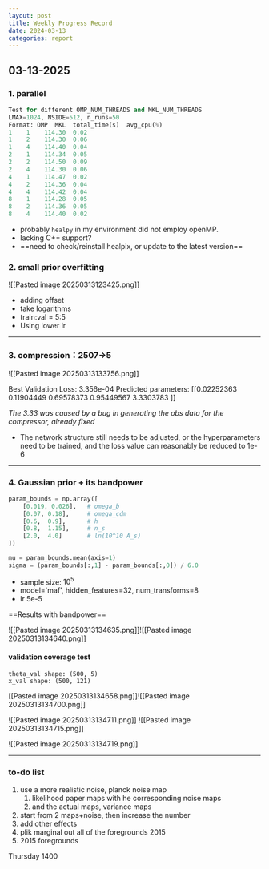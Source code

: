 ```yaml
---
layout: post
title: Weekly Progress Record
date: 2024-03-13
categories: report
---
```


## 03-13-2025

### 1. parallel

```python
Test for different OMP_NUM_THREADS and MKL_NUM_THREADS
LMAX=1024, NSIDE=512, n_runs=50
Format: OMP  MKL  total_time(s)  avg_cpu(%)
1    1    114.30  0.02
1    2    114.30  0.06
1    4    114.40  0.04
2    1    114.34  0.05
2    2    114.50  0.09
2    4    114.30  0.06
4    1    114.47  0.02
4    2    114.36  0.04
4    4    114.42  0.04
8    1    114.28  0.05
8    2    114.36  0.05
8    4    114.40  0.02

```

- probably `healpy` in my environment did not employ openMP.
- lacking C++ support?
- ==need to check/reinstall healpix, or update to the latest version==

### 2. small prior overfitting

![[Pasted image 20250313123425.png]]

- adding offset
- take logarithms
- train:val = 5:5
- Using lower lr


---

### 3. compression：2507->5

![[Pasted image 20250313133756.png]]


Best Validation Loss: 3.356e-04
Predicted parameters:
 [[0.02252363 0.11904449 0.69578373 0.95449567 3.3303783 ]]

*The 3.33 was caused by a bug in generating the obs data for the compressor, already fixed*

- The network structure still needs to be adjusted, or the hyperparameters need to be trained, and the loss value can reasonably be reduced to 1e-6

---

### 4. Gaussian prior + its bandpower


```python
param_bounds = np.array([
    [0.019, 0.026],   # omega_b
    [0.07, 0.18],     # omega_cdm
    [0.6,  0.9],      # h
    [0.8,  1.15],     # n_s
    [2.0,  4.0]       # ln(10^10 A_s)
])

mu = param_bounds.mean(axis=1)                    
sigma = (param_bounds[:,1] - param_bounds[:,0]) / 6.0

```

- sample size: $10^5$
- model='maf', hidden_features=32, num_transforms=8
- lr 5e-5


==Results with bandpower==

![[Pasted image 20250313134635.png]]![[Pasted image 20250313134640.png]]

#### validation coverage test

```
theta_val shape: (500, 5)
x_val shape: (500, 121)

```


[[Pasted image 20250313134658.png]]![[Pasted image 20250313134700.png]]

![[Pasted image 20250313134711.png]]
![[Pasted image 20250313134715.png]]

![[Pasted image 20250313134719.png]]

---

### to-do list

1. use a more realistic noise, planck noise map
	1. likelihood paper maps with he corresponding noise maps
	2. and the actual maps, variance maps
2. start from 2 maps+noise, then increase the number
3. add other effects
4. plik marginal out all of the foregrounds 2015
5. 2015 foregrounds 

Thursday 1400